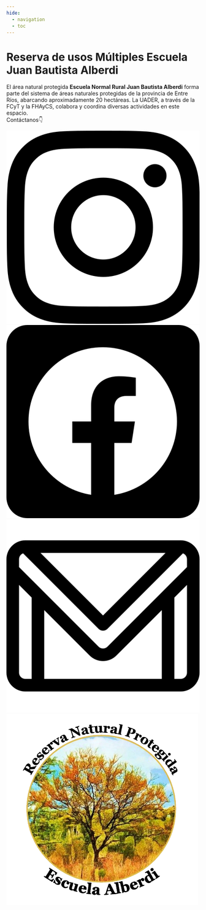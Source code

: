 ```yaml
---
hide:
  - navigation
  - toc
---
```


<!DOCTYPE html>
<html lang="es">
<head>
    <meta charset="UTF-8">
    <meta name="viewport" content="width=device-width, initial-scale=1.0">
    <title>Reserva Escuela Juan Bautista Alberdi</title>
    <link rel="stylesheet" href="styles.css">
</head>
<body>
    <div class="container">
        <h1 id="reserva-juan-bautista-alberdi">Reserva de usos Múltiples Escuela Juan Bautista Alberdi</h1>
        <p class="descripcion">El área natural protegida <strong>Escuela Normal Rural Juan Bautista Alberdi</strong> forma parte del sistema de áreas naturales protegidas de la provincia de Entre Ríos, abarcando aproximadamente 20 hectáreas. La UADER, a través de la FCyT y la FHAyCS, colabora y coordina diversas actividades en este espacio.
        <br>
        Contáctanos👇</p>

 <div class="social-icons">
            <div class="social-icons-image">
                <a href="https://www.instagram.com/pex.reservaesc.alberdi?igsh=MWd3dTFhdG84N2pndw==">
                    <img src="./imagenes/instagram_negro.png" alt="Instagram Icon">
                </a>
            </div>
            <div class="social-icons-image">
                <a href="https://www.facebook.com/PEX.ReservaNaturalEscuelaAlberdi">
                    <img src="imagenes/facebook_negro.png" alt="Facebook Icon">
                </a>
            </div>
            <div class="social-icons-image">
                <a href="mailto:reserva.escalberdi@gmail.com" target="_blank" rel="noopener" aria-label="Enviame un mensaje desde tu correo">
                    <img src="./imagenes/gmail_negro.png" alt="Gmail Icon">
                </a>
            </div>
        </div>
        <img class="logo" src="./imagenes/logo_reserva_negro_sinF.png" alt="Logo">
    </div>
</body>
</html>

